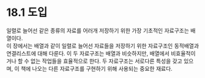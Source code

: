# 18.1 도입   

일렬로 늘어선 같은 종류의 자료를 어러개 저장하기 위한 가장 기초적인 자료구조는 배열이다.   
이 장에서는 배열과 같이 일렬로 늘어선 자료들을 저장하기 위한 자료구조인 동적배열과 연결리스트에 대해 다룬다. 이 두 자료구조는 배열과 비슷하지만, 배열에서 비효율적이거나 할 수 없는 작업들을 효율적으로 한다. 두 자료구조는 서로다른 특성을 갖고 있으며, 이 책에 나오는 다른 자료구조를 구현하기 위해 사용되는 중요한 재료다.   